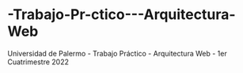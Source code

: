 # -Trabajo-Pr-ctico---Arquitectura-Web
Universidad de Palermo - Trabajo Práctico - Arquitectura Web - 1er Cuatrimestre 2022
